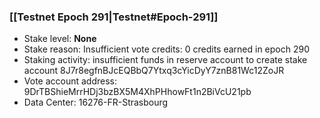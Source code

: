 ### [[Testnet Epoch 291|Testnet#Epoch-291]]
* Stake level: **None**
* Stake reason: Insufficient vote credits: 0 credits earned in epoch 290
* Staking activity: insufficient funds in reserve account to create stake account 8J7r8egfnBJcEQBbQ7Ytxq3cYicDyY7znB81Wc12ZoJR
* Vote account address: 9DrTBShieMrrHDj3bzBX5M4XhPHhowFt1n2BiVcU21pb
* Data Center: 16276-FR-Strasbourg